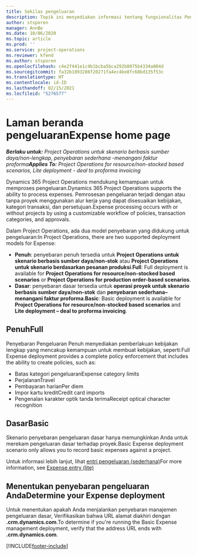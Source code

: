 ```yaml
---
title: Sekilas pengeluaran
description: Topik ini menyediakan informasi tentang fungsionalitas Pengeluaran dalam Project Operations.
author: stsporen
manager: AnnBe
ms.date: 10/06/2020
ms.topic: article
ms.prod: ''
ms.service: project-operations
ms.reviewer: kfend
ms.author: stsporen
ms.openlocfilehash: c4e2f441e1c4b1bcba5bca292b8075b4334a004d
ms.sourcegitcommit: fa32b1893286f20271fa4ec4be8fc68bd135f53c
ms.translationtype: HT
ms.contentlocale: id-ID
ms.lasthandoff: 02/15/2021
ms.locfileid: "5276577"
---
```

# <a name="expense-home-page"></a><span data-ttu-id="e8c5a-103">Laman beranda pengeluaran</span><span class="sxs-lookup"><span data-stu-id="e8c5a-103">Expense home page</span></span>

<span data-ttu-id="e8c5a-104">_**Berlaku untuk:** Project Operations untuk skenario berbasis sumber daya/non-lengkap, penyebaran sederhana -menangani faktur proforma_</span><span class="sxs-lookup"><span data-stu-id="e8c5a-104">_**Applies To:** Project Operations for resource/non-stocked based scenarios, Lite deployment - deal to proforma invoicing_</span></span>


<span data-ttu-id="e8c5a-105">Dynamics 365 Project Operations mendukung kemampuan untuk memproses pengeluaran.</span><span class="sxs-lookup"><span data-stu-id="e8c5a-105">Dynamics 365 Project Operations supports the ability to process expenses.</span></span> <span data-ttu-id="e8c5a-106">Pemrosesan pengeluaran terjadi dengan atau tanpa proyek menggunakan alur kerja yang dapat disesuaikan kebijakan, kategori transaksi, dan persetujuan.</span><span class="sxs-lookup"><span data-stu-id="e8c5a-106">Expense processing occurs with or without projects by using a customizable workflow of policies, transaction categories, and approvals.</span></span>

<span data-ttu-id="e8c5a-107">Dalam Project Operations, ada dua model penyebaran yang didukung untuk pengeluaran:</span><span class="sxs-lookup"><span data-stu-id="e8c5a-107">In Project Operations, there are two supported deployment models for Expense:</span></span> 

- <span data-ttu-id="e8c5a-108">**Penuh**: penyebaran penuh tersedia untuk **Project Operations untuk skenario berbasis sumber daya/non-stok** atau **Project Operations untuk skenario berdasarkan pesanan produksi**.</span><span class="sxs-lookup"><span data-stu-id="e8c5a-108">**Full**: Full deployment is available for **Project Operations for resource/non-stocked based scenarios** or **Project Operations for production order-based scenarios**.</span></span>
- <span data-ttu-id="e8c5a-109">**Dasar**: penyebaran dasar tersedia untuk **operasi proyek untuk skenario berbasis sumber daya/non-stok** dan **penyebaran sederhana– menangani faktur proforma**.</span><span class="sxs-lookup"><span data-stu-id="e8c5a-109">**Basic**: Basic deployment is available for **Project Operations for resource/non-stocked based scenarios** and **Lite deployment – deal to proforma invoicing**.</span></span>

## <a name="full"></a><span data-ttu-id="e8c5a-110">Penuh</span><span class="sxs-lookup"><span data-stu-id="e8c5a-110">Full</span></span> 
<span data-ttu-id="e8c5a-111">Penyebaran Pengeluaran Penuh menyediakan pemberlakuan kebijakan lengkap yang mencakup kemampuan untuk membuat kebijakan, seperti:</span><span class="sxs-lookup"><span data-stu-id="e8c5a-111">Full Expense deployment provides a complete policy enforcement that includes the ability to create policies, such as:</span></span>

  - <span data-ttu-id="e8c5a-112">Batas kategori pengeluaran</span><span class="sxs-lookup"><span data-stu-id="e8c5a-112">Expense category limits</span></span>
  - <span data-ttu-id="e8c5a-113">Perjalanan</span><span class="sxs-lookup"><span data-stu-id="e8c5a-113">Travel</span></span>
  - <span data-ttu-id="e8c5a-114">Pembayaran harian</span><span class="sxs-lookup"><span data-stu-id="e8c5a-114">Per diem</span></span>
  - <span data-ttu-id="e8c5a-115">Impor kartu kredit</span><span class="sxs-lookup"><span data-stu-id="e8c5a-115">Credit card imports</span></span>
  - <span data-ttu-id="e8c5a-116">Pengenalan karakter optik tanda terima</span><span class="sxs-lookup"><span data-stu-id="e8c5a-116">Receipt optical character recognition</span></span>

## <a name="basic"></a><span data-ttu-id="e8c5a-117">Dasar</span><span class="sxs-lookup"><span data-stu-id="e8c5a-117">Basic</span></span> 
<span data-ttu-id="e8c5a-118">Skenario penyebaran pengeluaran dasar hanya memungkinkan Anda untuk merekam pengeluaran dasar terhadap proyek.</span><span class="sxs-lookup"><span data-stu-id="e8c5a-118">Basic Expense deployment scenario only allows you to record basic expenses against a project.</span></span> 

<span data-ttu-id="e8c5a-119">Untuk informasi lebih lanjut, lihat [entri pengeluaran (sederhana)](basic-expense.md)</span><span class="sxs-lookup"><span data-stu-id="e8c5a-119">For more information, see [Expense entry (lite)](basic-expense.md)</span></span>

## <a name="determine-your-expense-deployment"></a><span data-ttu-id="e8c5a-120">Menentukan penyebaran pengeluaran Anda</span><span class="sxs-lookup"><span data-stu-id="e8c5a-120">Determine your Expense deployment</span></span>
<span data-ttu-id="e8c5a-121">Untuk menentukan apakah Anda menjalankan penyebaran manajemen pengeluaran dasar, Verifikasikan bahwa URL alamat diakhiri dengan **.crm.dynamics.com**.</span><span class="sxs-lookup"><span data-stu-id="e8c5a-121">To determine if you're running the Basic Expense management deployment, verify that the address URL ends with **.crm.dynamics.com**.</span></span> 


[!INCLUDE[footer-include](../includes/footer-banner.md)]